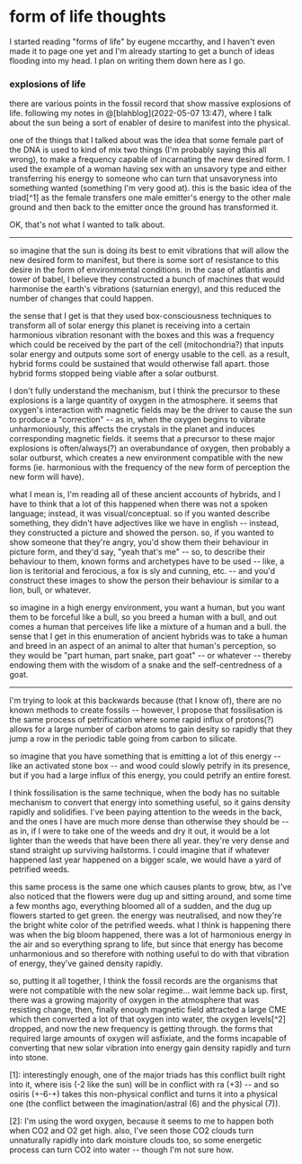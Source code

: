 # form of life thoughts

I started reading "forms of life" by eugene mccarthy, and I haven't even made it to page one yet and I'm already starting to get a bunch of ideas flooding into my head. I plan on writing them down here as I go.

### explosions of life

there are various points in the fossil record that show massive explosions of life. following my notes in @[blahblog](2022-05-07 13:47), where I talk about the sun being a sort of enabler of desire to manifest into the physical.

one of the things that I talked about was the idea that some female part of the DNA is used to kind of mix two things (I'm probably saying this all wrong), to make a frequency capable of incarnating the new desired form. I used the example of a woman having sex with an unsavory type and either transferring his energy to someone who can turn that unsavoryness into something wanted (something I'm very good at). this is the basic idea of the triad[^1] as the female transfers one male emitter's energy to the other male ground and then back to the emitter once the ground has transformed it.

OK, that's not what I wanted to talk about.

---

so imagine that the sun is doing its best to emit vibrations that will allow the new desired form to manifest, but there is some sort of resistance to this desire in the form of environmental conditions. in the case of atlantis and tower of babel, I believe they constructed a bunch of machines that would harmonise the earth's vibrations (saturnian energy), and this reduced the number of changes that could happen.

the sense that I get is that they used box-consciousness techniques to transform all of solar energy this planet is receiving into a certain harmonious vibration resonant with the boxes and this was a frequency which could be received by the part of the cell (mitochondria?) that inputs solar energy and outputs some sort of energy usable to the cell. as a result, hybrid forms could be sustained that would otherwise fall apart. those hybrid forms stopped being viable after a solar outburst.

I don't fully understand the mechanism, but I think the precursor to these explosions is a large quantity of oxygen in the atmosphere. it seems that oxygen's interaction with magnetic fields may be the driver to cause the sun to produce a "correction" -- as in, when the oxygen begins to vibrate unharmoniously, this affects the crystals in the planet and induces corresponding magnetic fields. it seems that a precursor to these major explosions is often/always(?) an overabundance of oxygen, then probably a solar outburst, which creates a new environment compatible with the new forms (ie. harmonious with the frequency of the new form of perception the new form will have).

what I mean is, I'm reading all of these ancient accounts of hybrids, and I have to think that a lot of this happened when there was not a spoken language; instead, it was visual/conceptual. so if you wanted describe something, they didn't have adjectives like we have in english -- instead, they constructed a picture and showed the person. so, if you wanted to show someone that they're angry, you'd show them their behaviour in picture form, and they'd say, "yeah that's me" -- so, to describe their behaviour to them, known forms and archetypes have to be used -- like, a lion is teritorial and ferocious, a fox is sly and cunning, etc. -- and you'd construct these images to show the person their behaviour is similar to a lion, bull, or whatever.

so imagine in a high energy environment, you want a human, but you want them to be forceful like a bull, so you breed a human with a bull, and out comes a human that perceives life like a mixture of a human and a bull. the sense that I get in this enumeration of ancient hybrids was to take a human and breed in an aspect of an animal to alter that human's perception, so they would be "part human, part snake, part goat" -- or whatever -- thereby endowing them with the wisdom of a snake and the self-centredness of a goat.

---

I'm trying to look at this backwards because (that I know of), there are no known methods to create fossils -- however, I propose that fossilisation is the same process of petrification where some rapid influx of protons(?) allows for a large number of carbon atoms to gain desity so rapidly that they jump a row in the periodic table going from carbon to silicate.

so imagine that you have something that is emitting a lot of this energy -- like an activated stone box -- and wood could slowly petrify in its presence, but if you had a large influx of this energy, you could petrify an entire forest.

I think fossilisation is the same technique, when the body has no suitable mechanism to convert that energy into something useful, so it gains density rapidly and solidifies. I've been paying attention to the weeds in the back, and the ones I have are much more dense than otherwise they should be -- as in, if I were to take one of the weeds and dry it out, it would be a lot lighter than the weeds that have been there all year. they're very dense and stand straight up surviving hailstorms. I could imagine that if whatever happened last year happened on a bigger scale, we would have a yard of petrified weeds.

this same process is the same one which causes plants to grow, btw, as I've also noticed that the flowers were dug up and sitting around, and some time a few months ago, everything bloomed all of a sudden, and the dug up flowers started to get green. the energy was neutralised, and now they're the bright white color of the petrified weeds. what I think is happening there was when the big bloom happened, there was a lot of harmonious energy in the air and so everything sprang to life, but since that energy has become unharmonious and so therefore with nothing useful to do with that vibration of energy, they've gained density rapidly.

so, putting it all together, I think the fossil records are the organisms that were not compatible with the new solar regime... wait lemme back up. first, there was a growing majority of oxygen in the atmosphere that was resisting change, then, finally enough magnetic field attracted a large CME which then converted a lot of that oxygen into water, the oxygen levels[^2] dropped, and now the new frequency is getting through. the forms that required large amounts of oxygen will asfixiate, and the forms incapable of converting that new solar vibration into energy gain density rapidly and turn into stone.

[1]: interestingly enough, one of the major triads has this conflict built right into it, where isis (-2 like the sun) will be in conflict with ra (+3) -- and so osiris (+-6-+) takes this non-physical conflict and turns it into a physical one (the conflict between the imagination/astral (6) and the physical (7)).

[2]: I'm using the word oxygen, because it seems to me to happen both when CO2 and O2 get high. also, I've seen those CO2 clouds turn unnaturally rapidly into dark moisture clouds too, so some energetic process can turn CO2 into water -- though I'm not sure how.
